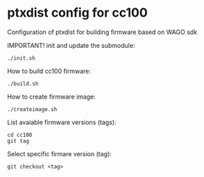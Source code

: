 # ptxdist config for cc100
Configuration of ptxdist for building firmware based on WAGO sdk

IMPORTANT! init and update the submodule:
```
./init.sh
```

How to build cc100 firmware:
```
./build.sh
```

How to create firmware image:
```
./createimage.sh
```

List avaiable firmware versions (tags):
```
cd cc100
git tag
```

Select specific firmare version (tag):
```
git checkout <tag>
```
